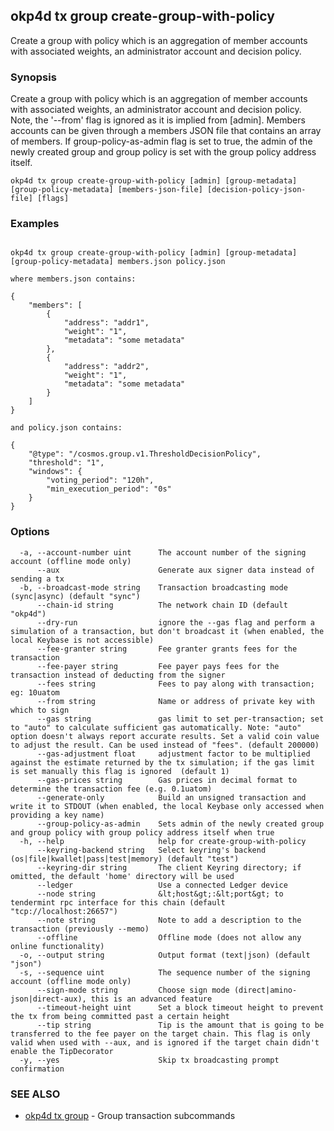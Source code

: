 ## okp4d tx group create-group-with-policy

Create a group with policy which is an aggregation of member accounts with associated weights, an administrator account and decision policy.

### Synopsis

Create a group with policy which is an aggregation of member accounts with associated weights,
an administrator account and decision policy. Note, the '--from' flag is ignored as it is implied from [admin].
Members accounts can be given through a members JSON file that contains an array of members.
If group-policy-as-admin flag is set to true, the admin of the newly created group and group policy is set with the group policy address itself.

```
okp4d tx group create-group-with-policy [admin] [group-metadata] [group-policy-metadata] [members-json-file] [decision-policy-json-file] [flags]
```

### Examples

```

okp4d tx group create-group-with-policy [admin] [group-metadata] [group-policy-metadata] members.json policy.json

where members.json contains:

{
	"members": [
		{
			"address": "addr1",
			"weight": "1",
			"metadata": "some metadata"
		},
		{
			"address": "addr2",
			"weight": "1",
			"metadata": "some metadata"
		}
	]
}

and policy.json contains:

{
    "@type": "/cosmos.group.v1.ThresholdDecisionPolicy",
    "threshold": "1",
    "windows": {
        "voting_period": "120h",
        "min_execution_period": "0s"
    }
}

```

### Options

```
  -a, --account-number uint      The account number of the signing account (offline mode only)
      --aux                      Generate aux signer data instead of sending a tx
  -b, --broadcast-mode string    Transaction broadcasting mode (sync|async) (default "sync")
      --chain-id string          The network chain ID (default "okp4d")
      --dry-run                  ignore the --gas flag and perform a simulation of a transaction, but don't broadcast it (when enabled, the local Keybase is not accessible)
      --fee-granter string       Fee granter grants fees for the transaction
      --fee-payer string         Fee payer pays fees for the transaction instead of deducting from the signer
      --fees string              Fees to pay along with transaction; eg: 10uatom
      --from string              Name or address of private key with which to sign
      --gas string               gas limit to set per-transaction; set to "auto" to calculate sufficient gas automatically. Note: "auto" option doesn't always report accurate results. Set a valid coin value to adjust the result. Can be used instead of "fees". (default 200000)
      --gas-adjustment float     adjustment factor to be multiplied against the estimate returned by the tx simulation; if the gas limit is set manually this flag is ignored  (default 1)
      --gas-prices string        Gas prices in decimal format to determine the transaction fee (e.g. 0.1uatom)
      --generate-only            Build an unsigned transaction and write it to STDOUT (when enabled, the local Keybase only accessed when providing a key name)
      --group-policy-as-admin    Sets admin of the newly created group and group policy with group policy address itself when true
  -h, --help                     help for create-group-with-policy
      --keyring-backend string   Select keyring's backend (os|file|kwallet|pass|test|memory) (default "test")
      --keyring-dir string       The client Keyring directory; if omitted, the default 'home' directory will be used
      --ledger                   Use a connected Ledger device
      --node string              &lt;host&gt;:&lt;port&gt; to tendermint rpc interface for this chain (default "tcp://localhost:26657")
      --note string              Note to add a description to the transaction (previously --memo)
      --offline                  Offline mode (does not allow any online functionality)
  -o, --output string            Output format (text|json) (default "json")
  -s, --sequence uint            The sequence number of the signing account (offline mode only)
      --sign-mode string         Choose sign mode (direct|amino-json|direct-aux), this is an advanced feature
      --timeout-height uint      Set a block timeout height to prevent the tx from being committed past a certain height
      --tip string               Tip is the amount that is going to be transferred to the fee payer on the target chain. This flag is only valid when used with --aux, and is ignored if the target chain didn't enable the TipDecorator
  -y, --yes                      Skip tx broadcasting prompt confirmation
```

### SEE ALSO

* [okp4d tx group](okp4d_tx_group.md)	 - Group transaction subcommands
